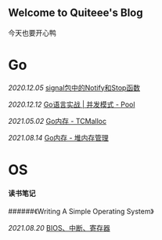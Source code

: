 ## Welcome to Quiteee's Blog

今天也要开心鸭

# Go 
*2020.12.05* [signal包中的Notify和Stop函数](https://quiteee.github.io/go/signal)

*2020.12.12* [Go语言实战 \| 并发模式 - Pool](https://quiteee.github.io/go/pool)

*2021.05.02* [Go内存 - TCMalloc](https://quiteee.github.io/go/tcmalloc)

*2021.08.14* [Go内存 - 堆内存管理](https://quiteee.github.io/go/heap)

# OS

#### **读书笔记**

######《Writing A Simple Operating System》

*2021.08.20* [BIOS、中断、寄存器](https://quiteee.github.io/os/WritingASimpleOperatingSystem-1)

